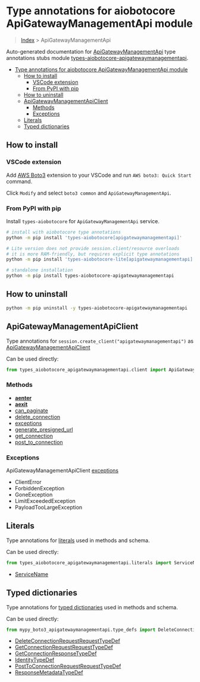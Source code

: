 <a id="type-annotations-for-aiobotocore-apigatewaymanagementapi-module"></a>

# Type annotations for aiobotocore ApiGatewayManagementApi module

> [Index](..) > ApiGatewayManagementApi

Auto-generated documentation for
[ApiGatewayManagementApi](https://boto3.amazonaws.com/v1/documentation/api/latest/reference/services/apigatewaymanagementapi.html#ApiGatewayManagementApi)
type annotations stubs module
[types-aiobotocore-apigatewaymanagementapi](https://pypi.org/project/types-aiobotocore-apigatewaymanagementapi/).

- [Type annotations for aiobotocore ApiGatewayManagementApi module](#type-annotations-for-aiobotocore-apigatewaymanagementapi-module)
  - [How to install](#how-to-install)
    - [VSCode extension](#vscode-extension)
    - [From PyPI with pip](#from-pypi-with-pip)
  - [How to uninstall](#how-to-uninstall)
  - [ApiGatewayManagementApiClient](#apigatewaymanagementapiclient)
    - [Methods](#methods)
    - [Exceptions](#exceptions)
  - [Literals](#literals)
  - [Typed dictionaries](#typed-dictionaries)

<a id="how-to-install"></a>

## How to install

<a id="vscode-extension"></a>

### VSCode extension

Add
[AWS Boto3](https://marketplace.visualstudio.com/items?itemName=Boto3typed.boto3-ide)
extension to your VSCode and run `AWS boto3: Quick Start` command.

Click `Modify` and select `boto3 common` and `ApiGatewayManagementApi`.

<a id="from-pypi-with-pip"></a>

### From PyPI with pip

Install `types-aiobotocore` for `ApiGatewayManagementApi` service.

```bash
# install with aiobotocore type annotations
python -m pip install 'types-aiobotocore[apigatewaymanagementapi]'

# Lite version does not provide session.client/resource overloads
# it is more RAM-friendly, but requires explicit type annotations
python -m pip install 'types-aiobotocore-lite[apigatewaymanagementapi]'

# standalone installation
python -m pip install types-aiobotocore-apigatewaymanagementapi
```

<a id="how-to-uninstall"></a>

## How to uninstall

```bash
python -m pip uninstall -y types-aiobotocore-apigatewaymanagementapi
```

<a id="apigatewaymanagementapiclient"></a>

## ApiGatewayManagementApiClient

Type annotations for `session.create_client("apigatewaymanagementapi")` as
[ApiGatewayManagementApiClient](./client.md)

Can be used directly:

```python
from types_aiobotocore_apigatewaymanagementapi.client import ApiGatewayManagementApiClient
```

<a id="methods"></a>

### Methods

- [__aenter__](./client.md#__aenter__)
- [__aexit__](./client.md#__aexit__)
- [can_paginate](./client.md#can_paginate)
- [delete_connection](./client.md#delete_connection)
- [exceptions](./client.md#exceptions)
- [generate_presigned_url](./client.md#generate_presigned_url)
- [get_connection](./client.md#get_connection)
- [post_to_connection](./client.md#post_to_connection)

<a id="exceptions"></a>

### Exceptions

ApiGatewayManagementApiClient [exceptions](./client.md#exceptions)

- ClientError
- ForbiddenException
- GoneException
- LimitExceededException
- PayloadTooLargeException

<a id="literals"></a>

## Literals

Type annotations for [literals](./literals.md) used in methods and schema.

Can be used directly:

```python
from types_aiobotocore_apigatewaymanagementapi.literals import ServiceName, ...
```

- [ServiceName](./literals.md#servicename)

<a id="typed-dictionaries"></a>

## Typed dictionaries

Type annotations for [typed dictionaries](./type_defs.md) used in methods and
schema.

Can be used directly:

```python
from mypy_boto3_apigatewaymanagementapi.type_defs import DeleteConnectionRequestRequestTypeDef, ...
```

- [DeleteConnectionRequestRequestTypeDef](./type_defs.md#deleteconnectionrequestrequesttypedef)
- [GetConnectionRequestRequestTypeDef](./type_defs.md#getconnectionrequestrequesttypedef)
- [GetConnectionResponseTypeDef](./type_defs.md#getconnectionresponsetypedef)
- [IdentityTypeDef](./type_defs.md#identitytypedef)
- [PostToConnectionRequestRequestTypeDef](./type_defs.md#posttoconnectionrequestrequesttypedef)
- [ResponseMetadataTypeDef](./type_defs.md#responsemetadatatypedef)
